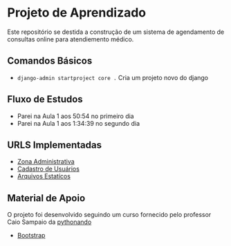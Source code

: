 # Projeto de Aprendizado

Este repositório se destida a construção de um sistema de agendamento de consultas online para atendiemento médico.

## Comandos Básicos

- ``django-admin startproject core .`` Cria um projeto novo do django

## Fluxo de Estudos

- Parei na Aula 1 aos 50:54 no primeiro dia
- Parei na Aula 1 aos 1:34:39 no segundo dia

## URLS Implementadas

- [Zona Administrativa](http://127.0.0.1:8000/admin)
- [Cadastro de Usuários](http://127.0.0.1:8000/users/register/)
- [Arquivos Estatícos](http://127.0.0.1:8000/static/global/css/base.css)

## Material de Apoio

O projeto foi desenvolvido seguindo um curso fornecido pelo professor Caio Sampaio da [pythonando](https://www.youtube.com/@pythonando)

- [Bootstrap](https://getbootstrap.com/)
